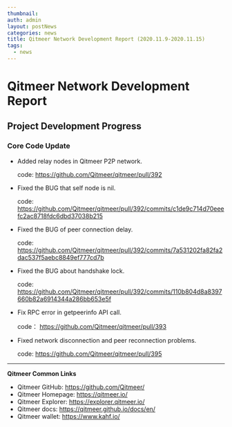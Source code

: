 ```yaml
---
thumbnail: 
auth: admin
layout: postNews
categories: news
title: Qitmeer Network Development Report (2020.11.9-2020.11.15)
tags:
  - news
---
```


# Qitmeer Network Development Report

## Project Development Progress

### Core Code Update

- Added relay nodes in Qitmeer P2P network.

  code:
https://github.com/Qitmeer/qitmeer/pull/392

- Fixed the BUG that self node is nil.

  code:
https://github.com/Qitmeer/qitmeer/pull/392/commits/c1de9c714d70eeefc2ac8718fdc6dbd37038b215

- Fixed the BUG of peer connection delay.

  code:
https://github.com/Qitmeer/qitmeer/pull/392/commits/7a531202fa82fa2dac537f5aebc8849ef777cd7b

- Fixed the BUG about handshake lock.

  code:
https://github.com/Qitmeer/qitmeer/pull/392/commits/110b804d8a8397660b82a6914344a286bb653e5f

- Fix RPC error in getpeerinfo API call.

  code：
https://github.com/Qitmeer/qitmeer/pull/393

- Fixed network disconnection and peer reconnection problems.

  code:
https://github.com/Qitmeer/qitmeer/pull/395


-------------

**Qitmeer Common Links**

* Qitmeer GitHub: https://github.com/Qitmeer/
* Qitmeer Homepage: https://qitmeer.io/
* Qitmeer Explorer: https://explorer.qitmeer.io/
* Qitmeer docs: https://qitmeer.github.io/docs/en/
* Qitmeer wallet: https://www.kahf.io/